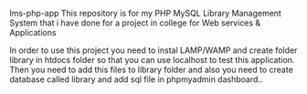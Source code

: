 lms-php-app
This repository is for my PHP MySQL Library Management System that i have done for a project in college for Web services & Applications


In order to use this project you need to instal LAMP/WAMP and create folder library in htdocs folder so that you can use localhost to test this application. Then you need to add this files to library folder and also you need to create database called library and add sql file in phpmyadmin dashboard..

[comment]: <> (And also you can check out my project live that i have hosted :)

[comment]: <> (https://aleksandartrifunovic1.000webhostapp.com/)

[//]: # (If you want to check out admin panel you need to have following credentials :)

[comment]: <> (username : admin)
[comment]: <> (password : admin!!123)

[comment]: <> (Of course these credentials only work for admin registrations)


